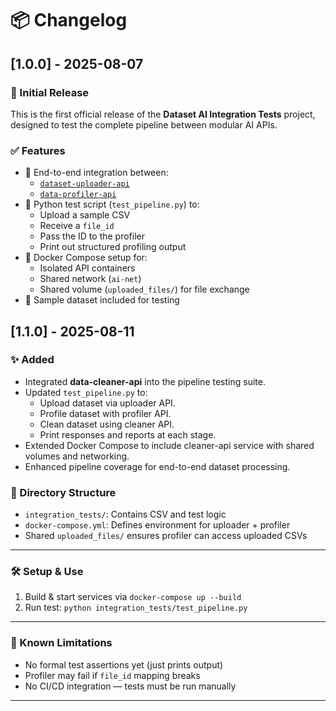 # 📦 Changelog

## [1.0.0] - 2025-08-07

### 🚀 Initial Release

This is the first official release of the **Dataset AI Integration Tests** project, designed to test the complete pipeline between modular AI APIs.

### ✅ Features

- 🔁 End-to-end integration between:
  - [`dataset-uploader-api`](https://github.com/aerhedai/dataset-uploader-api)
  - [`data-profiler-api`](https://github.com/aerhedai/data-profiler-api)
- 🐍 Python test script (`test_pipeline.py`) to:
  - Upload a sample CSV
  - Receive a `file_id`
  - Pass the ID to the profiler
  - Print out structured profiling output
- 🐳 Docker Compose setup for:
  - Isolated API containers
  - Shared network (`ai-net`)
  - Shared volume (`uploaded_files/`) for file exchange
- 🧪 Sample dataset included for testing

## [1.1.0] - 2025-08-11

### ✨ Added
- Integrated **data-cleaner-api** into the pipeline testing suite.
- Updated `test_pipeline.py` to:
  - Upload dataset via uploader API.
  - Profile dataset with profiler API.
  - Clean dataset using cleaner API.
  - Print responses and reports at each stage.
- Extended Docker Compose to include cleaner-api service with shared volumes and networking.
- Enhanced pipeline coverage for end-to-end dataset processing.


### 📁 Directory Structure

- `integration_tests/`: Contains CSV and test logic
- `docker-compose.yml`: Defines environment for uploader + profiler
- Shared `uploaded_files/` ensures profiler can access uploaded CSVs

---

### 🛠 Setup & Use

1. Build & start services via `docker-compose up --build`
2. Run test: `python integration_tests/test_pipeline.py`

---

### 🧹 Known Limitations

- No formal test assertions yet (just prints output)
- Profiler may fail if `file_id` mapping breaks
- No CI/CD integration — tests must be run manually

---